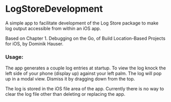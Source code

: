 #  LogStoreDevelopment

A simple app to facilitate development of the Log Store package to make log output accessible from within an iOS app.

Based on Chapter 1. Debugging on the Go, of Build Location-Based Projects for iOS, by Dominik Hauser.


### Usage: 
The app generates  a couple log entries at startup.  To view the log knock the left side of your phone (display up) against your left palm.  The log will pop up in a modal view.  Dismiss it by dragging down from the top.

The log is stored in the iOS file area of the app.  Currently there is no way to clear the log file other than deleting or replacing the app.
